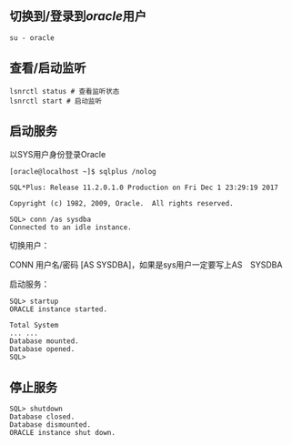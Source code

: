 ## 切换到/登录到$oracle$用户

```shell
su - oracle
```

## 查看/启动监听

```shell
lsnrctl status # 查看监听状态
lsnrctl start # 启动监听
```

## 启动服务

以SYS用户身份登录Oracle

```shell
[oracle@localhost ~]$ sqlplus /nolog

SQL*Plus: Release 11.2.0.1.0 Production on Fri Dec 1 23:29:19 2017

Copyright (c) 1982, 2009, Oracle.  All rights reserved.

SQL> conn /as sysdba
Connected to an idle instance.
```

切换用户：

CONN 用户名/密码 [AS SYSDBA]，如果是sys用户一定要写上AS　SYSDBA

启动服务：

```shell
SQL> startup
ORACLE instance started.

Total System 
... ...
Database mounted.
Database opened.
SQL>
```

## 停止服务

```shell
SQL> shutdown
Database closed.
Database dismounted.
ORACLE instance shut down.
```

